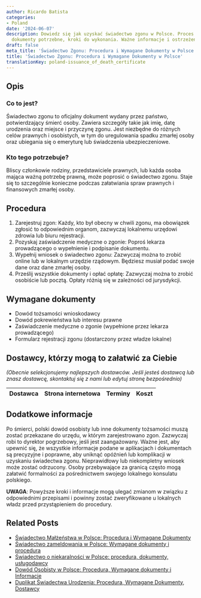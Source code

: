 ```yaml
---
author: Ricardo Batista
categories:
- Poland
date: '2024-06-07'
description: Dowiedz się jak uzyskać świadectwo zgonu w Polsce. Proces rejestracji,
  dokumenty potrzebne, kroki do wykonania. Ważne informacje i ostrzeżenia.
draft: false
meta_title: 'Świadectwo Zgonu: Procedura i Wymagane Dokumenty w Polsce'
title: 'Świadectwo Zgonu: Procedura i Wymagane Dokumenty w Polsce'
translationKey: poland-issuance_of_death_certificate
---
```



## Opis
### Co to jest?
Świadectwo zgonu to oficjalny dokument wydany przez państwo, potwierdzający śmierć osoby. Zawiera szczegóły takie jak imię, datę urodzenia oraz miejsce i przyczynę zgonu. Jest niezbędne do różnych celów prawnych i osobistych, w tym do uregulowania spadku zmarłej osoby oraz ubiegania się o emeryturę lub świadczenia ubezpieczeniowe.

### Kto tego potrzebuje?
Bliscy członkowie rodziny, przedstawiciele prawnych, lub każda osoba mająca ważną potrzebę prawną, może poprosić o świadectwo zgonu. Staje się to szczególnie konieczne podczas załatwiania spraw prawnych i finansowych zmarłej osoby.

## Procedura
1. Zarejestruj zgon: Każdy, kto był obecny w chwili zgonu, ma obowiązek zgłosić to odpowiednim organom, zazwyczaj lokalnemu urzędowi zdrowia lub biuru rejestracji.
2. Pozyskaj zaświadczenie medyczne o zgonie: Poproś lekarza prowadzącego o wypełnienie i podpisanie dokumentu.
3. Wypełnij wniosek o świadectwo zgonu: Zazwyczaj można to zrobić online lub w lokalnym urzędzie rządowym. Będziesz musiał podać swoje dane oraz dane zmarłej osoby.
4. Prześlij wszystkie dokumenty i opłać opłatę: Zazwyczaj można to zrobić osobiście lub pocztą. Opłaty różnią się w zależności od jurysdykcji.

## Wymagane dokumenty
- Dowód tożsamości wnioskodawcy
- Dowód pokrewieństwa lub interesu prawne
- Zaświadczenie medyczne o zgonie (wypełnione przez lekarza prowadzącego)
- Formularz rejestracji zgonu (dostarczony przez władze lokalne)

## Dostawcy, którzy mogą to załatwić za Ciebie
_(Obecnie selekcjonujemy najlepszych dostawców. Jeśli jesteś dostawcą lub znasz dostawcę, skontaktuj się z nami lub edytuj stronę bezpośrednio)_

| Dostawca        |     Strona internetowa  |     Terminy     |       Koszt      |
| :-------------: | :-------------: |  :-------------: | :-------------: |

## Dodatkowe informacje
Po śmierci, polski dowód osobisty lub inne dokumenty tożsamości muszą zostać przekazane do urzędu, w którym zarejestrowano zgon. Zazwyczaj robi to dyrektor pogrzebowy, jeśli jest zaangażowany. Ważne jest, aby upewnić się, że wszystkie informacje podane w aplikacjach i dokumentach są precyzyjne i poprawne, aby uniknąć opóźnień lub komplikacji w uzyskaniu świadectwa zgonu. Nieprawidłowy lub niekompletny wniosek może zostać odrzucony. Osoby przebywające za granicą często mogą załatwić formalności za pośrednictwem swojego lokalnego konsulatu polskiego.

**UWAGA**: Powyższe kroki i informacje mogą ulegać zmianom w związku z odpowiednimi przepisami i powinny zostać zweryfikowane u lokalnych władz przed przystąpieniem do procedury.


## Related Posts

- [Świadectwo Małżeństwa w Polsce: Procedura i Wymagane Dokumenty](https://tramitit.com/pl/guides/poland/akt_malzenstwa/)
- [Świadectwo zameldowania w Polsce: Wymagane dokumenty i procedura](https://tramitit.com/pl/guides/poland/zaswiadczenie_o_zameldowaniu/)
- [Świadectwo o niekaralności w Polsce: procedura, dokumenty, usługodawcy](https://tramitit.com/pl/guides/poland/zaswiadczenie_o_niekaralnosci/)
- [Dowód Osobisty w Polsce: Procedura, Wymagane dokumenty i Informacje](https://tramitit.com/pl/guides/poland/dowod_osobisty/)
- [Duplikat Świadectwa Urodzenia: Procedura, Wymagane Dokumenty, Dostawcy](https://tramitit.com/pl/guides/poland/wydanie_duplikatu_aktu_urodzenia/)